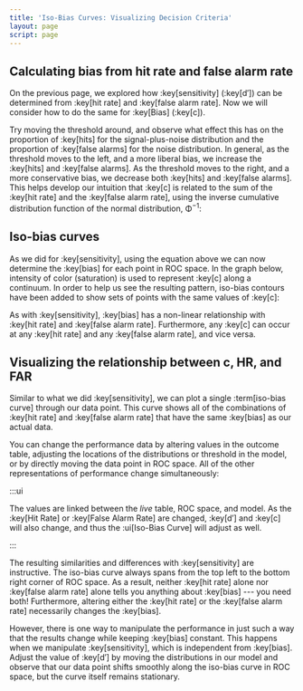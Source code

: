 ```yaml
---
title: 'Iso-Bias Curves: Visualizing Decision Criteria'
layout: page
script: page
---
```


## Calculating bias from hit rate and false alarm rate

On the previous page, we explored how :key[sensitivity] (:key[d′]) can be determined from :key[hit
rate] and :key[false alarm rate]. Now we will consider how to do the same for :key[Bias] (:key[c]).

<sdt-example-interactive order="trm">
  <sdt-model interactive threshold bias distributions sensitivity color="outcome"></sdt-model>
</sdt-example-interactive>

Try moving the threshold around, and observe what effect this has on the proportion of :key[hits]
for the signal-plus-noise distribution and the proportion of :key[false alarms] for the
noise distribution. In general, as the threshold moves to the left, and a more liberal bias,
we increase the :key[hits] and :key[false alarms]. As the threshold moves to the right, and a more
conservative bias, we decrease both :key[hits] and :key[false alarms]. This helps develop our
intuition that :key[c] is related to the sum of the :key[hit rate] and the :key[false alarm rate],
using the inverse cumulative distribution function of the normal distribution, <span
class="math-greek">Φ</span><sup class="exp">−1</sup>:

<sdt-equation-hrfar2c></sdt-equation-hrfar2c>

<sdt-equation-hrfar2c numeric interactive hit-rate=".5" false-alarm-rate=".5">
  </sdt-equation-hrfar2c>

## Iso-bias curves

As we did for :key[sensitivity], using the equation above we can now determine the :key[bias] for
each point in ROC space. In the graph below, intensity of color (saturation) is used to represent
:key[c] along a continuum. In order to help us see the resulting pattern, iso-bias contours have
been added to show sets of points with the same values of :key[c]:

<sdt-example-interactive>
  <roc-space contour="bias" point="none" iso-d="none" iso-c="none"></roc-space>
</sdt-example-interactive>

As with :key[sensitivity], :key[bias] has a non-linear relationship with :key[hit rate] and
:key[false alarm rate]. Furthermore, any :key[c] can occur at any :key[hit rate] and any :key[false
alarm rate], and vice versa.

## Visualizing the relationship between <span class="math-var">c</span>, HR, and FAR

Similar to what we did :key[sensitivity], we can plot a single :term[iso-bias curve] through our
data point. This curve shows all of the combinations of :key[hit rate] and :key[false alarm rate]
that have the same :key[bias] as our actual data.

You can change the performance data by altering values in the outcome table, adjusting the locations
of the distributions or threshold in the model, or by directly moving the data point in ROC space.
All of the other representations of performance change simultaneously:

<sdt-example-interactive>
  <detectable-table interactive numeric summary="stimulusRates accuracy"
    hits="80" misses="20" false-alarms="10" correct-rejections="90"></detectable-table>
  <roc-space interactive point="all" iso-d="none" iso-c="all"></roc-space>
  <sdt-model interactive threshold bias distributions sensitivity color="outcome"></sdt-model>
</sdt-example-interactive>

:::ui

The values are linked between the *live* table, ROC space, and model. As the :key[Hit Rate] or
:key[False Alarm Rate] are changed, :key[d′] and :key[c] will also change, and thus the
:ui[Iso-Bias Curve] will adjust as well.

:::

The resulting similarities and differences with :key[sensitivity] are instructive. The iso-bias
curve always spans from the top left to the bottom right corner of ROC space. As a result, neither
:key[hit rate] alone nor :key[false alarm rate] alone tells you anything about :key[bias] --- you
need both! Furthermore, altering either the :key[hit rate] or the :key[false alarm rate] necessarily
changes the :key[bias].

However, there is one way to manipulate the performance in just such a way that the results change
while keeping :key[bias] constant. This happens when we manipulate :key[sensitivity], which is
independent from :key[bias]. Adjust the value of :key[d′] by moving the distributions in our
model and observe that our data point shifts smoothly along the iso-bias curve in ROC space, but the
curve itself remains stationary.
